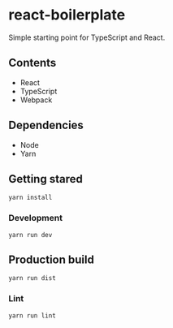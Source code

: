 # react-boilerplate

Simple starting point for TypeScript and React.

## Contents

- React
- TypeScript
- Webpack

## Dependencies

- Node
- Yarn

## Getting stared

    yarn install

### Development

    yarn run dev

## Production build

    yarn run dist

### Lint

    yarn run lint